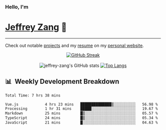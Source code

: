 
### Hello, I'm 
# [Jeffrey Zang](https://www.linkedin.com/in/jeffreyzang/) 🦀

---

Check out notable [projects](https://jeffz.dev/projects) and my [resume](https://jeffz.dev/resume) on my [personal website](https://jeffz.dev/).

<div align = 'center'>

[![GitHub Streak](https://github-readme-streak-stats.herokuapp.com/?user=jeffrey-zang&theme=tokyonight)](https://git.io/streak-stats)
<br></br>
![jeffrey-zang's GitHub stats](https://github-readme-stats.vercel.app/api?username=jeffrey-zang&show_icons=true&theme=tokyonight&hide_rank=true&hide=stars) 
[![Top Langs](https://github-readme-stats.vercel.app/api/top-langs/?username=jeffrey-zang&hide=ShaderLab,HLSL&layout=compact&theme=tokyonight)](https://github.com/anuraghazra/github-readme-stats)

</div>

## 📊 &nbsp;Weekly Development Breakdown
<!--START_SECTION:waka-->

```txt
Total Time: 7 hrs 38 mins

Vue.js            4 hrs 23 mins   ██████████████▒░░░░░░░░░░   56.98 %
Processing        1 hr 31 mins    █████░░░░░░░░░░░░░░░░░░░░   19.67 %
Markdown          25 mins         █▒░░░░░░░░░░░░░░░░░░░░░░░   05.57 %
TypeScript        24 mins         █▒░░░░░░░░░░░░░░░░░░░░░░░   05.34 %
JavaScript        21 mins         █░░░░░░░░░░░░░░░░░░░░░░░░   04.63 %
```

<!--END_SECTION:waka-->

